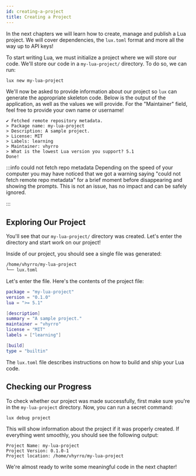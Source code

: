 ```yaml
---
id: creating-a-project
title: Creating a Project
---
```


In the next chapters we will learn how to create, manage and publish a Lua project.
We will cover dependencies, the `lux.toml` format and more all the way up to API keys!

To start writing Lua, we must initialize a project where we will store our code.
We'll store our code in a `my-lua-project/` directory.
To do so, we can run:

```bash
lux new my-lua-project
```

We'll now be asked to provide information about our project so `lux` can generate
the appropriate skeleton code. Below is the output of the application, as well as
the values we will provide. For the "Maintainer" field, feel free to provide your
own name or username!

```
✔ Fetched remote repository metadata.
> Package name: my-lua-project
> Description: A sample project.
> License: MIT
> Labels: learning
> Maintainer: vhyrro
> What is the lowest Lua version you support? 5.1
Done!
```

:::info could not fetch repo metadata
Depending on the speed of your computer you may have noticed that we got a
warning saying "could not fetch remote repo metadata" for a brief moment before
disappearing and showing the prompts. This is not an issue, has no impact and
can be safely ignored.
<!--see [the explanation](todo-path-to-explanation) if you're interested.-->
:::

## Exploring Our Project

You'll see that our `my-lua-project/` directory was created. Let's enter the directory
and start work on our project!

Inside of our project, you should see a single file was generated:

```bash title="tree $(pwd)"
/home/vhyrro/my-lua-project
└── lux.toml
```

Let's enter the file. Here's the contents of the project file:

```lua title="lux.toml"
package = "my-lua-project"
version = "0.1.0"
lua = ">= 5.1"

[description]
summary = "A sample project."
maintainer = "vhyrro"
license = "MIT"
labels = ["learning"]

[build]
type = "builtin"
```

The `lux.toml` file describes instructions on how to build and ship your Lua code.

## Checking our Progress

To check whether our project was made successfully, first make sure you're in the `my-lua-project` directory.
Now, you can run a secret command:

```bash
lux debug project
```

This will show information about the project if it was properly created. If everything
went smoothly, you should see the following output:

```
Project Name: my-lua-project
Project Version: 0.1.0-1
Project location: /home/vhyrro/my-lua-project
```

We're almost ready to write some meaningful code in the next chapter!
